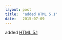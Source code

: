 ```yaml
---
layout: post
title:  "added HTML 5.1"
date:   2015-07-09
---
```


added [HTML 5.1](http://www.w3.org/TR/html51)

